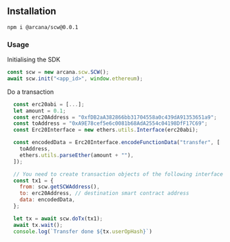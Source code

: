 <!-- write readme by looking at custom.js file -->

## Installation

```
npm i @arcana/scw@0.0.1
```

### Usage

Initialising the SDK

```js
const scw = new arcana.scw.SCW();
await scw.init("<app_id>", window.ethereum);
```

Do a transaction

```js
  const erc20abi = [...];
  let amount = 0.1;
  const erc20Address = "0xfDB2aA382866bb31704558a0c439dA91353651a9";
  const toAddress = "0xA9E78cef5e6c0081b68AdA2554c04198DfF17C69";
  const Erc20Interface = new ethers.utils.Interface(erc20abi);

  const encodedData = Erc20Interface.encodeFunctionData("transfer", [
    toAddress,
    ethers.utils.parseEther(amount + ""),
  ]);

  // You need to create transaction objects of the following interface
  const tx1 = {
    from: scw.getSCWAddress(),
    to: erc20Address, // destination smart contract address
    data: encodedData,
  };

  let tx = await scw.doTx(tx1);
  await tx.wait();
  console.log(`Transfer done ${tx.userOpHash}`)
```
